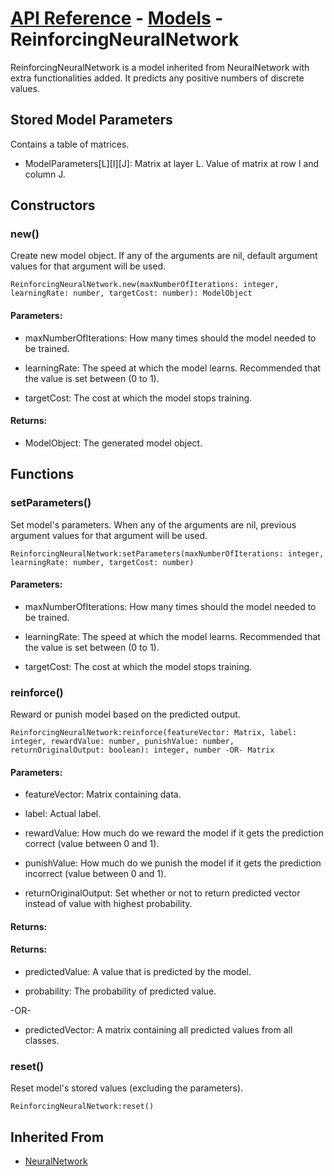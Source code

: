 # [API Reference](../../API.md) - [Models](../Models.md) - ReinforcingNeuralNetwork

ReinforcingNeuralNetwork is a model inherited from NeuralNetwork with extra functionalities added. It predicts any positive numbers of discrete values.

## Stored Model Parameters

Contains a table of matrices.  

* ModelParameters[L][I][J]: Matrix at layer L. Value of matrix at row I and column J.

## Constructors

### new()

Create new model object. If any of the arguments are nil, default argument values for that argument will be used.

```
ReinforcingNeuralNetwork.new(maxNumberOfIterations: integer, learningRate: number, targetCost: number): ModelObject
```

#### Parameters:

* maxNumberOfIterations: How many times should the model needed to be trained.

* learningRate: The speed at which the model learns. Recommended that the value is set between (0 to 1).

* targetCost: The cost at which the model stops training.

#### Returns:

* ModelObject: The generated model object.

## Functions

### setParameters()

Set model's parameters. When any of the arguments are nil, previous argument values for that argument will be used.

```
ReinforcingNeuralNetwork:setParameters(maxNumberOfIterations: integer, learningRate: number, targetCost: number)
```

#### Parameters:

* maxNumberOfIterations: How many times should the model needed to be trained.

* learningRate: The speed at which the model learns. Recommended that the value is set between (0 to 1).

* targetCost: The cost at which the model stops training.

### reinforce()

Reward or punish model based on the predicted output.

```
ReinforcingNeuralNetwork:reinforce(featureVector: Matrix, label: integer, rewardValue: number, punishValue: number, returnOriginalOutput: boolean): integer, number -OR- Matrix
```

#### Parameters:

* featureVector: Matrix containing data.

* label: Actual label.

* rewardValue: How much do we reward the model if it gets the prediction correct (value between 0 and 1).

* punishValue: How much do we punish the model if it gets the prediction incorrect (value between 0 and 1).

* returnOriginalOutput: Set whether or not to return predicted vector instead of value with highest probability.

#### Returns:

#### Returns:

* predictedValue: A value that is predicted by the model.

* probability: The probability of predicted value.

-OR-

* predictedVector: A matrix containing all predicted values from all classes.

### reset()

Reset model's stored values (excluding the parameters).

```
ReinforcingNeuralNetwork:reset()
```

## Inherited From

* [NeuralNetwork](NeuralNetwork.md)
